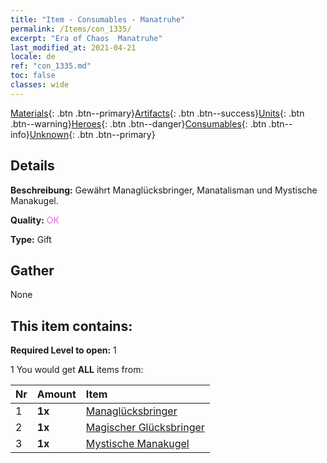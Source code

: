 ```yaml
---
title: "Item - Consumables - Manatruhe"
permalink: /Items/con_1335/
excerpt: "Era of Chaos  Manatruhe"
last_modified_at: 2021-04-21
locale: de
ref: "con_1335.md"
toc: false
classes: wide
---
```

 [Materials](/de/Items/){: .btn .btn--primary}[Artifacts](/de/Items/Artifacts/){: .btn .btn--success}[Units](/de/Items/Units/){: .btn .btn--warning}[Heroes](/de/Items/Heroes/){: .btn .btn--danger}[Consumables](/de/Items/Consumables/){: .btn .btn--info}[Unknown](/de/Items/Unknown/){: .btn .btn--primary}

## Details
 **Beschreibung:** Gewährt Managlücksbringer, Manatalisman und Mystische Manakugel.

 **Quality:** <span style="color: #DA70D6">OK</span>

 **Type:** Gift

## Gather

  None

## This item contains:

 **Required Level to open:** 1

 1 You would get **ALL** items  from:

  | Nr | Amount |     Item    |
  |:---|:-------|:------------|
  | 1 |  **1x** | [Managlücksbringer](/de/Items/art_112/) |  | 
  | 2 |  **1x** | [Magischer Glücksbringer](/de/Items/art_113/) |  | 
  | 3 |  **1x** | [Mystische Manakugel](/de/Items/art_114/) |  | 
